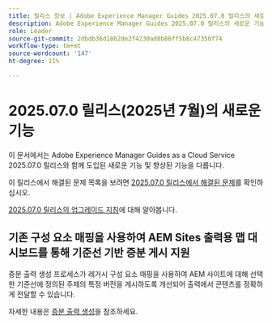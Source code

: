 ```yaml
---
title: 릴리스 정보 | Adobe Experience Manager Guides 2025.07.0 릴리스의 새로운 기능
description: Adobe Experience Manager Guides 2025.07.0 릴리스의 새로운 기능과 향상된 기능에 대해 알아봅니다
role: Leader
source-git-commit: 2dbdb36d1862de2f4230ad8b86ff5b8c47350f74
workflow-type: tm+mt
source-wordcount: '147'
ht-degree: 11%

---
```


# 2025.07.0 릴리스(2025년 7월)의 새로운 기능

이 문서에서는 Adobe Experience Manager Guides as a Cloud Service 2025.07.0 릴리스와 함께 도입된 새로운 기능 및 향상된 기능을 다룹니다.

이 릴리스에서 해결된 문제 목록을 보려면 [2025.07.0 릴리스에서 해결된 문제](fixed-issues-2025-07-0.md)를 확인하십시오.

[2025.07.0 릴리스의 업그레이드 지침](../release-info/upgrade-instructions-2025-07-0.md)에 대해 알아봅니다.

## 기존 구성 요소 매핑을 사용하여 AEM Sites 출력용 맵 대시보드를 통해 기준선 기반 증분 게시 지원

증분 출력 생성 프로세스가 레거시 구성 요소 매핑을 사용하여 AEM 사이트에 대해 선택한 기준선에 정의된 주제의 특정 버전을 게시하도록 개선되어 출력에서 콘텐츠를 정확하게 전달할 수 있습니다.

자세한 내용은 [증분 출력 생성](../user-guide/generate-output-aem-site.md)을 참조하세요.
